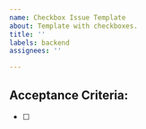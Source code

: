 ```yaml
---
name: Checkbox Issue Template
about: Template with checkboxes.
title: ''
labels: backend
assignees: ''

---
```


## Acceptance Criteria:

- [ ]
